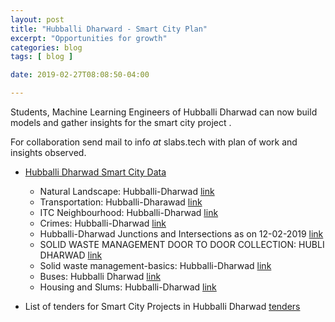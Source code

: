```yaml
---
layout: post
title: "Hubballi Dharward - Smart City Plan"
excerpt: "Opportunities for growth"
categories: blog
tags: [ blog ]

date: 2019-02-27T08:08:50-04:00

---
```



Students, Machine Learning Engineers of Hubballi Dharwad can now build models and gather insights for the smart city project .

For collaboration send mail to info _at_ slabs.tech with plan of work and insights observed.



* [Hubballi Dharwad Smart City Data](https://smartcities.data.gov.in/cities/Hubli%20Dharwad?filters%5Bogpl_module_domain_access%5D=3&filters%5Bfield_smartcity%3Aname%5D=Hubli+Dharwad&format=json&offset=0&limit=9&sort%5Bcreated%5D=desc
)  
	* Natural Landscape: Hubballi-Dharwad [link](https://smartcities.data.gov.in/catalog/natural-landscape-hubballi-dharwad)
	* Transportation: Hubballi-Dharawad [link](https://smartcities.data.gov.in/catalog/transportation-hubballi-dharawad)
	* ITC Neighbourhood: Hubballi-Dharwad [link](https://smartcities.data.gov.in/catalog/itc-neighbourhood-hubballi-dharwad)
	* Crimes: Hubballi-Dharwad [link](https://smartcities.data.gov.in/catalog/crimes-hubballi-dharwad)
	* Hubballi-Dharwad Junctions and Intersections as on 12-02-2019 [link](https://smartcities.data.gov.in/catalog/hubballi-dharwad-junctions-and-intersections-12-02-2019)
	* SOLID WASTE MANAGEMENT DOOR TO DOOR COLLECTION: HUBLI DHARWAD [link](https://smartcities.data.gov.in/catalog/solid-waste-management-door-door-collection-hubli-dharwad)
	* Solid waste management-basics: Hubballi-Dharwad [link](https://smartcities.data.gov.in/catalog/solid-waste-management-basics-hubballi-dharwad)
	* Buses: Hubballi Dharwad [link](https://smartcities.data.gov.in/catalog/buses-5)
	* Housing and Slums: Hubballi-Dharwad  [link](https://smartcities.data.gov.in/catalog/housing-and-slums-hubballi-dharwad)

* List of tenders for Smart City Projects in Hubballi Dharwad [tenders](http://www.hubballidharwadsmartcity.com/smart-city-projects-tenders.html)
